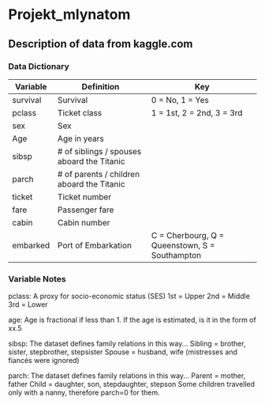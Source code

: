 # Projekt_mlynatom

## Description of data from kaggle.com
### Data Dictionary
| Variable | Definition	| Key |
| -------- | ---------- | --- |
| survival | Survival | 0 = No, 1 = Yes |
| pclass | Ticket class	| 1 = 1st, 2 = 2nd, 3 = 3rd |
| sex | Sex ||	
| Age | Age in years ||
| sibsp	| # of siblings / spouses aboard the Titanic ||
| parch	| # of parents / children aboard the Titanic ||
| ticket | Ticket number ||
| fare	| Passenger fare ||
| cabin	| Cabin number ||
| embarked | Port of Embarkation | C = Cherbourg, Q = Queenstown, S = Southampton |
### Variable Notes
pclass: A proxy for socio-economic status (SES)
1st = Upper
2nd = Middle
3rd = Lower

age: Age is fractional if less than 1. If the age is estimated, is it in the form of xx.5

sibsp: The dataset defines family relations in this way...
Sibling = brother, sister, stepbrother, stepsister
Spouse = husband, wife (mistresses and fiancés were ignored)

parch: The dataset defines family relations in this way...
Parent = mother, father
Child = daughter, son, stepdaughter, stepson
Some children travelled only with a nanny, therefore parch=0 for them.